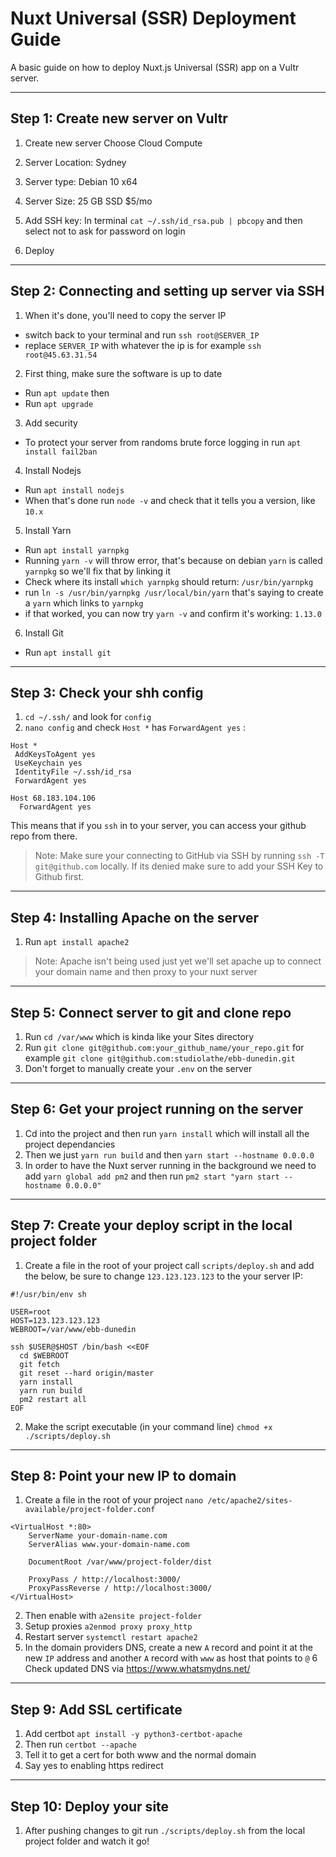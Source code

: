 # Nuxt Universal (SSR) Deployment Guide

A basic guide on how to deploy Nuxt.js Universal (SSR) app on a Vultr server.

----

## Step 1: Create new server on Vultr

1. Create new server Choose Cloud Compute

2. Server Location: Sydney

3. Server type: Debian 10 x64

4. Server Size: 25 GB SSD $5/mo

5. Add SSH key: In terminal `cat ~/.ssh/id_rsa.pub | pbcopy` and then select not to ask for password on login

6. Deploy

----

## Step 2: Connecting and setting up server via SSH

1. When it's done, you'll need to copy the server IP
- switch back to your terminal and run `ssh root@SERVER_IP`
- replace `SERVER_IP` with whatever the ip is for example `ssh root@45.63.31.54`

2. First thing, make sure the software is up to date
- Run `apt update` then
- Run `apt upgrade`

3. Add security
- To protect your server from randoms brute force logging in run `apt install fail2ban`

4. Install Nodejs
- Run `apt install nodejs`
- When that's done run `node -v` and check that it tells you a version, like `10.x`

5. Install Yarn
-  Run `apt install yarnpkg` 
-  Running `yarn -v` will throw error, that's because on debian `yarn` is called `yarnpkg` so we'll fix that by linking it
-  Check where its install `which yarnpkg` should return: `/usr/bin/yarnpkg`
-  run `ln -s /usr/bin/yarnpkg /usr/local/bin/yarn`
that's saying to create a `yarn` which links to `yarnpkg`
- if that worked, you can now try `yarn -v` and confirm it's working: `1.13.0`

6. Install Git
- Run `apt install git`

----

## Step 3: Check your shh config

1. `cd ~/.ssh/` and look for `config`
2. `nano config` and check `Host *` has `ForwardAgent yes` :
```
Host *
 AddKeysToAgent yes
 UseKeychain yes
 IdentityFile ~/.ssh/id_rsa
 ForwardAgent yes

Host 68.183.104.106
  ForwardAgent yes
```

This means that if you `ssh` in to your server, you can access your github repo from there. 
> Note: Make sure your connecting to GitHub via SSH by running `ssh -T git@github.com` locally. If its denied make sure to add your SSH Key to Github first.

----

## Step 4: Installing Apache on the server

1. Run `apt install apache2` 
> Note: Apache isn't being used just yet we'll set apache up to connect your domain name and then proxy to your nuxt server

----

## Step 5: Connect server to git and clone repo

1. Run `cd /var/www` which is kinda like your Sites directory
2. Run `git clone git@github.com:your_github_name/your_repo.git` for example `git clone git@github.com:studiolathe/ebb-dunedin.git`
3. Don't forget to manually create your `.env` on the server

----

## Step 6: Get your project running on the server

1. Cd into the project and then run `yarn install` which will install all the project dependancies
2. Then we just `yarn run build` and then `yarn start --hostname 0.0.0.0`
3. In order to have the Nuxt server running in the background we need to add `yarn global add pm2` and then run `pm2 start "yarn start --hostname 0.0.0.0"`

----

## Step 7: Create your deploy script in the local project folder

1. Create a file in the root of your project call `scripts/deploy.sh` and add the below, be sure to change `123.123.123.123` to the your server IP:

```
#!/usr/bin/env sh

USER=root
HOST=123.123.123.123
WEBROOT=/var/www/ebb-dunedin

ssh $USER@$HOST /bin/bash <<EOF
  cd $WEBROOT
  git fetch
  git reset --hard origin/master
  yarn install
  yarn run build
  pm2 restart all
EOF
```

2. Make the script executable (in your command line) `chmod +x ./scripts/deploy.sh`

----

## Step 8: Point your new IP to domain

1. Create a file in the root of your project `nano /etc/apache2/sites-available/project-folder.conf`

```
<VirtualHost *:80>
	ServerName your-domain-name.com
 	ServerAlias www.your-domain-name.com

	DocumentRoot /var/www/project-folder/dist

	ProxyPass / http://localhost:3000/
	ProxyPassReverse / http://localhost:3000/
</VirtualHost>
```

2. Then enable with `a2ensite project-folder`
3. Setup proxies `a2enmod proxy proxy_http`
4. Restart server `systemctl restart apache2`
5. In the domain providers DNS, create a new `A` record and point it at the new `IP` address and another `A` record with `www` as host that points to `@`
6 Check updated DNS via https://www.whatsmydns.net/

----

## Step 9: Add SSL certificate

1. Add certbot `apt install -y python3-certbot-apache`
2. Then run `certbot --apache`
3. Tell it to get a cert for both www and the normal domain
4. Say yes to enabling https redirect

----

## Step 10: Deploy your site

1. After pushing changes to git run `./scripts/deploy.sh` from the local project folder and watch it go!
